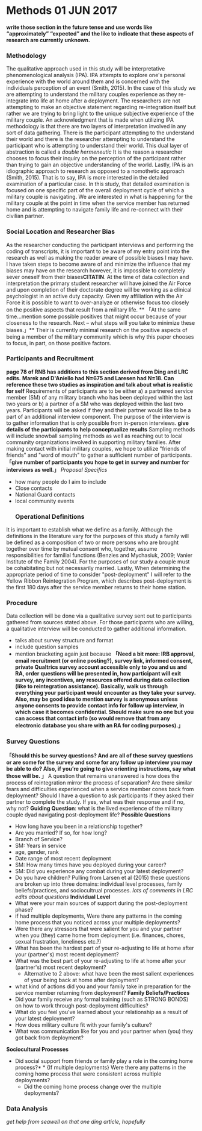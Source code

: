 # Methods 01 JUN 2017
**write those section in the future tense and use words like “approximately” “expected” and the like to indicate that these aspects of research are currently unknown.**
### Methodology
The qualitative approach used in this study will be interpretative phenomenological analysis (IPA). IPA attempts to explore one's personal experience with the world around them and is concerned with the individuals perception of an event (Smith, 2015). In the case of this study we are attempting to understand the military couples experience as they re-integrate into life at home after a deployment. The researchers are not attempting to make an objective statement regarding re-integration itself but rather we are trying to bring light to the unique subjective experience of the military couple. An acknowledgment that is made when utilizing IPA methodology is that there are two layers of interpretation involved in any sort of data gathering. There is the participant attempting to the understand their world and there is the researcher attempting to understand the participant who is attempting to understand their world. This dual layer of abstraction is called a *double hermeneutic* It is the reason a researcher chooses to focus their inquiry on the perception of the participant rather than trying to gain an objective understanding of the world. 
Lastly, IPA is an idiographic approach to research as opposed to a nomothetic approach (Smith, 2015). That is to say, IPA is more interested in the detailed examination of a particular case. In this study, that detailed examination is focused on one specific part of the overall deployment cycle of which a military couple is navigating. We are interested in what is happening for the military couple at the point in time when the service member has returned home and is attempting to navigate family life and re-connect with their civilian partner. 
### Social Location and Researcher Bias
As the researcher conducting the participant interviews and performing the coding of transcripts, it is important to be aware of my entry point into the research as well as making the reader aware of possible biases I may have. I have taken steps to become aware of and minimize the influence that my biases may have on the research however, it is impossible to completely sever oneself from their biases**CITATIN**. At the time of data collection and interpretation the primary student researcher will have joined the Air Force and upon completion of their doctorate degree will be working as a clinical psychologist in an active duty capacity. Given my affiliation with the Air Force it is possible to want to over-analyze or otherwise focus too closely on the positive aspects that result from a military life. ** 「At the same time…mention some possible positives that might occur because of your closeness to the research. Next – what steps will you take to minimize these biases.」** Their is currently minimal research on the positive aspects of being a member of the military community which is why this paper chooses to focus, in part, on those positive factors. 
### Participants and Recruitment
**page 78 of RNB has additions to this section derived from Ding and LRC edits.**
**Marek and D'Aniello had N=675 and Laresen had N=18. Can reference these two studies as inspiration and talk about what is realistic for self**
Requirements of participants are to be either a) a partnered service member (SM) of any military branch who has been deployed within the last two years or b) a partner of a SM who was deployed within the last two years. Participants will be asked if they and their partner would like to be a part of an additional interview component. The purpose of the interview is to gather information that is only possible from in-person interviews.
**give details of the participants to help conceptualize results**
Sampling methods will include snowball sampling methods as well as reaching out to local community organizations involved in supporting military families. After making contact with initial military couples, we hope to utilize "friends of friends" and "word of mouth" to gather a sufficient number of participants. **「give number of participants you hope to get in survey and number for interviews as well.」**
*Proposal Specifics*
* how many people do I aim to include
* Close contacts
* National Guard contacts
* local community events
	### Operational Definitions
It is important to establish what we define as a family. Although the definitions in the literature vary for the purposes of this study a family will be defined as a composition of two or more persons who are brought together over time by mutual consent who, together, assume responsibilities for familial functions (Benzies and Mychasiuk, 2009; Vanier Institute of the Family 2004). For the purposes of our study a couple must be cohabitating but not necessarily married. 
Lastly, When determining the appropriate period of time to consider "post-deployment" I will refer to the Yellow Ribbon Reintegration Program, which describes post-deployment is the first 180 days after the service member returns to their home station.
### Procedure
Data collection will be done via a qualitative survey sent out to participants gathered from sources stated above. For those participants who are willing, a qualitative interview will be conducted to gather additional information.
* talks about survey structure and format
* include question samples
* mention bracketing again just because
**「Need a bit more: IRB approval, email recruitment (or online posting?), survey link, informed consent, private Qualtrics survey account accessible only to you and us and RA, order questions will be presented in, how participant will exit survey, any incentives, any resources offered during data collection (like to reintegration assistance).  Basically, walk us through everything your participant would encounter as they take your survey.  Also, may be good idea to mention survey is anonymous unless anyone consents to provide contact info for follow up interview, in which case it becomes confidential.  Should make sure no one but you can access that contact info (so would remove that from any electronic database you share with an RA for coding purposes).」**
### Survey Questions
**「Should this be survey questions?  And are all of these survey questions or are some for the survey and some for any follow up interview you may be able to do?  Also, if you’re going to give orienting instructions, say what those will be. 」**
A question that remains unanswered is how does the process of reintegration mirror the process of separation? Are there similar fears and difficulties experienced when a service member cones back from deployment?
Should I have a question to ask participants if they asked their partner to complete the study. If yes, what was their response and if no, why not?
**Guiding Question**: what is the lived experience of the military couple dyad navigating post-deployment life?
**Possible Questions**
* How long have you been in a relationship together?
* Are you married? If so, for how long?
* Branch of Service?
* SM: Years in service
* age, gender, rank
* Date range of most recent deployment
* SM: How many times have you deployed during your career?
* SM: Did you experience any combat during your latest deployment?
* Do you have children? 
Pulling from Larsen et al (2015) these questions are broken up into three domains: individual level processes, family beliefs/practices, and sociocultrual processes.
*lots of comments in LRC edits about questions*
**Individual Level**
* What were your main sources of support during the post-deployment phase?
* if had multiple deployments, Were there any patterns in the coming home process that you noticed across your multiple deployments?
* Were there any stressors that were salient for you and your partner when you (they) came home from deployment (i.e. finances, chores, sexual frustration, loneliness etc.?)
* What has been the hardest part of your re-adjusting to life at home after your (partner's) most recent deployment?
* What was the best part of your re-adjusting to life at home after your (partner's) most recent deployment?
  - Alternative to 2 above: what have been the most salient experiences of your being back at home after deployment?
* what kind of actions did you and your family take in preparation for the service member returning from deployment?
**Family Beliefs/Practices**
* Did your family receive any formal training (such as STRONG BONDS) on how to work through post-deployment difficulties?
* What do you feel you've learned about your relationship as a result of your latest deployment?
* How does military culture fit with your family's culture?
* What was communication like for you and your partner when (you) they got back from deployment?

**Sociocultural Processes**
* Did social support from friends or family play a role in the coming home process?* * {If multiple deployments} Were there any patterns in the coming home process that were consistent across multiple deployments? 
  - Did the coming home process change over the multiple deployments?
### Data Analysis
*get help from seawell on that one*
*ding article, hopefully*